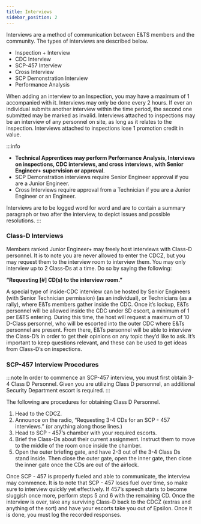 ```yaml
---
title: Interviews
sidebar_position: 2
---
```


Interviews are a method of communication between E&TS members and the community. The types of interviews are described below. 

- Inspection + Interview
- CDC Interview
- SCP-457 Interview
- Cross Interview
- SCP Demonstration Interview
- Performance Analysis

When adding an interview to an Inspection, you may have a maximum of 1 accompanied with it. Interviews may only be done every 2 hours. If ever an individual submits another interview within the time period, the second one submitted may be marked as invalid. Interviews attached to inspections may be an interview of any personnel on site, as long as it relates to the inspection. Interviews attached to inspections lose 1 promotion credit in value. 

:::info
- **Technical Apprentices may perform Performance Analysis, Interviews on inspections, CDC interviews, and cross interviews, with Senior Engineer+ supervision or approval**. 
- SCP Demonstration interviews require Senior Engineer approval if you are a Junior Engineer. 
- Cross Interviews require approval from a Technician if you are a Junior Engineer or an Engineer. 

Interviews are to be logged word for word and are to contain a summary paragraph or two after the interview, to depict issues and possible resolutions.
:::

### Class-D Interviews

Members ranked Junior Engineer+ may freely host interviews with Class-D personnel. It is to note you are never allowed to enter the CDCZ, but you may request them to the interview room to interview them. You may only interview up to 2 Class-Ds at a time. Do so by saying the following:

**“Requesting [#] CD(s) to the interview room.”**



A special type of inside-CDC interview can be hosted by Senior Engineers (with Senior Technician permission) (as an individual), or Technicians (as a rally), where E&Ts members gather inside the CDC. Once it’s lockup, E&Ts personnel will be allowed inside the CDC under SD escort, a minimum of 1 per E&TS entering. During this time, the host will request a maximum of 10 D-Class personnel, who will be escorted into the outer CDC where E&Ts personnel are present. From there, E&Ts personnel will be able to interview the Class-D’s in order to get their opinions on any topic they’d like to ask. It’s important to keep questions relevant, and these can be used to get ideas from Class-D’s on inspections.

### SCP-457 Interview Procedures

:::note
In order to commence an SCP-457 interview, you must first obtain 3-4 Class D Personnel. Given you are utilizing Class D personnel, an additional Security Department escort is required.
:::

The following are procedures for obtaining Class D Personnel.

1. Head to the CDCZ.
2. Announce on the radio, “Requesting 3-4 CDs for an SCP - 457 interviews.” (or anything along those lines.)
3. Head to SCP - 457’s chamber with your required escorts.
4. Brief the Class-Ds about their current assignment. Instruct them to move to the middle of the room once inside the chamber.
5. Open the outer briefing gate, and have 2-3 out of the 3-4 Class Ds stand inside. Then close the outer gate, open the inner gate, then close the inner gate once the CDs are out of the airlock.

Once SCP - 457 is properly fueled and able to communicate, the interview may commence. It is to note that SCP - 457 loses fuel over time, so make sure to interview quickly yet effectively. If 457’s speech starts to become sluggish once more, perform steps 5 and 6 with the remaining CD. Once the interview is over, take any surviving Class-D back to the CDCZ (extras and anything of the sort) and have your escorts take you out of Epsilon. Once it is done, you must log the recorded responses.